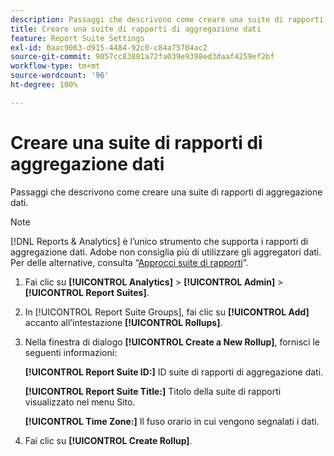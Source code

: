 ```yaml
---
description: Passaggi che descrivono come creare una suite di rapporti di aggregazione dati.
title: Creare una suite di rapporti di aggregazione dati
feature: Report Suite Settings
exl-id: 0aac9063-d915-4484-92c0-c84a75704ac2
source-git-commit: 9057cc83881a72fa039e9398ed3daaf4259ef2bf
workflow-type: tm+mt
source-wordcount: '96'
ht-degree: 100%

---
```


# Creare una suite di rapporti di aggregazione dati

Passaggi che descrivono come creare una suite di rapporti di aggregazione dati.

>[!NOTE]
>
>[!DNL Reports & Analytics] è l’unico strumento che supporta i rapporti di aggregazione dati. Adobe non consiglia più di utilizzare gli aggregatori dati. Per delle alternative, consulta “[Approcci suite di rapporti](https://experienceleague.adobe.com/docs/analytics/admin/manage-report-suites/rollup-report-suite.html?lang=it)”.

1. Fai clic su **[!UICONTROL Analytics]** > **[!UICONTROL Admin]** > **[!UICONTROL Report Suites]**.
1. In [!UICONTROL Report Suite Groups], fai clic su **[!UICONTROL Add]** accanto all’intestazione **[!UICONTROL Rollups]**.
1. Nella finestra di dialogo **[!UICONTROL Create a New Rollup]**, fornisci le seguenti informazioni:

   **[!UICONTROL Report Suite ID:]** ID suite di rapporti di aggregazione dati.

   **[!UICONTROL Report Suite Title:]** Titolo della suite di rapporti visualizzato nel menu Sito.

   **[!UICONTROL Time Zone:]** Il fuso orario in cui vengono segnalati i dati.
1. Fai clic su **[!UICONTROL Create Rollup]**.
